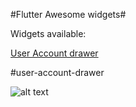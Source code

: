 #Flutter Awesome widgets#

Widgets available:

[User Account drawer](#user-account-drawer)

#user-account-drawer

![alt text](https://github.com/codeglocks/flutter-awesome-ui/screenshots/userdrawer.png "sample user account drawer" )